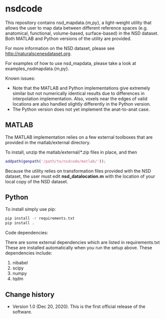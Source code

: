 # nsdcode

This repository contains nsd_mapdata.{m,py}, a light-weight utility that
allows the user to map data between different reference spaces
(e.g. anatomical, functional, volume-based, surface-based) in the NSD dataset.
Both MATLAB and Python versions of the utility are provided.

For more information on the NSD dataset, please see http://naturalscenesdataset.org.

For examples of how to use nsd_mapdata, please take a look at examples_nsdmapdata.{m,py}.

Known issues:
* Note that the MATLAB and Python implementations give extremely similar but not
numerically identical results due to differences in interpolation implementation.
Also, voxels near the edges of valid locations are also handled slightly differently
in the Python version.
* The Python version does not yet implement the anat-to-anat case.


## MATLAB

The MATLAB implementation relies on a few external toolboxes that are provided
in the matlab/external directory.

To install, unzip the matlab/external/*.zip files in place, and then

```matlab
addpath(genpath('/path/to/nsdcode/matlab/'));
```

Because the utility relies on transformation files provided with the NSD dataset,
the user must edit **nsd_datalocation.m** with the location of your local copy
of the NSD dataset.


## Python

To install simply use pip:

```bash
pip install -r requirements.txt
pip install .
```

Code dependencies:

There are some external dependencies which are listed in requirements.txt
These are installed automatically when you run the setup above.
These dependencies include:

  1. nibabel
  2. scipy
  3. numpy
  4. tqdm


## Change history

* Version 1.0 (Dec 20, 2020). This is the first official release of the software.
